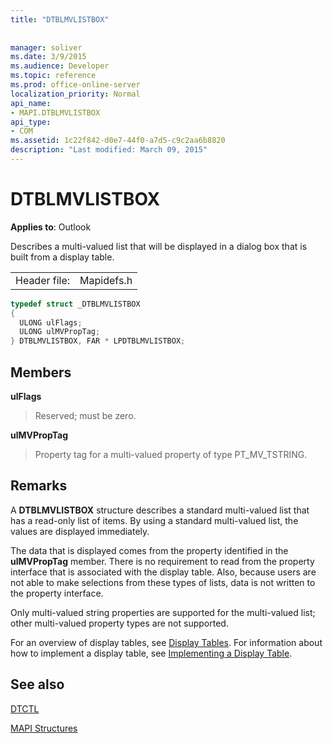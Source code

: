 ```yaml
---
title: "DTBLMVLISTBOX"
 
 
manager: soliver
ms.date: 3/9/2015
ms.audience: Developer
ms.topic: reference
ms.prod: office-online-server
localization_priority: Normal
api_name:
- MAPI.DTBLMVLISTBOX
api_type:
- COM
ms.assetid: 1c22f842-d0e7-44f0-a7d5-c9c2aa6b8820
description: "Last modified: March 09, 2015"
---
```


# DTBLMVLISTBOX

  
  
**Applies to**: Outlook 
  
Describes a multi-valued list that will be displayed in a dialog box that is built from a display table.
  
|||
|:-----|:-----|
|Header file:  <br/> |Mapidefs.h  <br/> |
   
```cpp
typedef struct _DTBLMVLISTBOX
{
  ULONG ulFlags;
  ULONG ulMVPropTag;
} DTBLMVLISTBOX, FAR * LPDTBLMVLISTBOX;

```

## Members

 **ulFlags**
  
> Reserved; must be zero.
    
 **ulMVPropTag**
  
> Property tag for a multi-valued property of type PT_MV_TSTRING.
    
## Remarks

A **DTBLMVLISTBOX** structure describes a standard multi-valued list that has a read-only list of items. By using a standard multi-valued list, the values are displayed immediately. 
  
The data that is displayed comes from the property identified in the **ulMVPropTag** member. There is no requirement to read from the property interface that is associated with the display table. Also, because users are not able to make selections from these types of lists, data is not written to the property interface. 
  
Only multi-valued string properties are supported for the multi-valued list; other multi-valued property types are not supported. 
  
For an overview of display tables, see [Display Tables](display-tables.md). For information about how to implement a display table, see [Implementing a Display Table](display-table-implementation.md).
  
## See also



[DTCTL](dtctl.md)


[MAPI Structures](mapi-structures.md)

